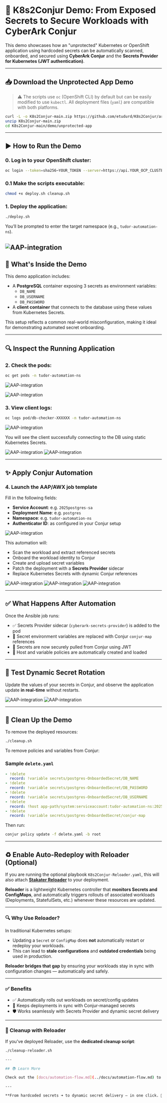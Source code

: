 # 🔐 K8s2Conjur Demo: From Exposed Secrets to Secure Workloads with CyberArk Conjur

This demo showcases how an "unprotected" Kubernetes or OpenShift application using hardcoded secrets can be automatically scanned, onboarded, and secured using **CyberArk Conjur** and the **Secrets Provider for Kubernetes (JWT authentication)**.

---

## 📥 Download the Unprotected App Demo

> ⚠️ The scripts use `oc` (OpenShift CLI) by default but can be easily modified to use `kubectl`. All deployment files (`yaml`) are compatible with both platforms.

```bash
curl -L -o K8s2Conjur-main.zip https://github.com/etudurd/K8s2Conjur/archive/refs/heads/main.zip
unzip K8s2Conjur-main.zip
cd K8s2Conjur-main/demo/unprotected-app
```

---

## ▶️ How to Run the Demo

### 0. Log in to your OpenShift cluster:

```bash
oc login --token=sha256~YOUR_TOKEN --server=https://api.YOUR_OCP_CLUSTER:6443
```

### 0.1 Make the scripts executable:

```bash
chmod +x deploy.sh cleanup.sh
```

### 1. Deploy the application:

```bash
./deploy.sh
```

You’ll be prompted to enter the target namespace (e.g., `tudor-automation-ns`).

![AAP-integration](/docs/images/uc1.png)
---

## 🧪 What's Inside the Demo

This demo application includes:

- A **PostgreSQL** container exposing 3 secrets as environment variables:
  - `DB_NAME`
  - `DB_USERNAME`
  - `DB_PASSWORD`
- A **client container** that connects to the database using these values from Kubernetes Secrets.

This setup reflects a common real-world misconfiguration, making it ideal for demonstrating automated secret onboarding.

---

## 🔍 Inspect the Running Application

### 2. Check the pods:

```bash
oc get pods -n tudor-automation-ns
```
 ![AAP-integration](/docs/images/uc2.png)

![AAP-integration](/docs/images/uc3.png)

### 3. View client logs:

```bash
oc logs pod/db-checker-XXXXXX -n tudor-automation-ns
```

![AAP-integration](/docs/images/uc4.png)

You will see the client successfully connecting to the DB using static Kubernetes Secrets.

![AAP-integration](/docs/images/uc5.png)
![AAP-integration](/docs/images/uc6.png)

---

## ✨ Apply Conjur Automation

### 4. Launch the AAP/AWX job template

Fill in the following fields:

- **Service Account**: e.g. `2025postgres-sa`
- **Deployment Name**: e.g. `postgres`
- **Namespace**: e.g. `tudor-automation-ns`
- **Authenticator ID**: as configured in your Conjur setup

![AAP-integration](/docs/images/uc7.png)

This automation will:
- Scan the workload and extract referenced secrets
- Onboard the workload identity to Conjur
- Create and upload secret variables
- Patch the deployment with a **Secrets Provider** sidecar
- Replace Kubernetes Secrets with dynamic Conjur references

![AAP-integration](/docs/images/uc8.png)
![AAP-integration](/docs/images/uc9.png)
![AAP-integration](/docs/images/uc10.png)

---

## ✅ What Happens After Automation

Once the Ansible job runs:

- ✅ Secrets Provider sidecar (`cyberark-secrets-provider`) is added to the pod
- 🔄 Secret environment variables are replaced with Conjur `conjur-map` references
- 🔐 Secrets are now securely pulled from Conjur using JWT
- 📜 Host and variable policies are automatically created and loaded

---

## 🔁 Test Dynamic Secret Rotation

Update the values of your secrets in Conjur, and observe the application update **in real-time** without restarts.

![AAP-integration](/docs/images/uc11.png)
![AAP-integration](/docs/images/uc12.png)

---

## 🧹 Clean Up the Demo

To remove the deployed resources:

```bash
./cleanup.sh
```

To remove policies and variables from Conjur:

### Sample `delete.yaml`

```yaml
- !delete 
  record: !variable secrets/postgres-OnboardedSecret/DB_NAME
- !delete 
  record: !variable secrets/postgres-OnboardedSecret/DB_PASSWORD
- !delete
  record: !variable secrets/postgres-OnboardedSecret/DB_USERNAME
- !delete
  record: !host app-path/system:serviceaccount:tudor-automation-ns:2025postgres-sa
- !delete
  record: !variable secrets/postgres-OnboardedSecret/conjur-map
```

Then run:

```bash
conjur policy update -f delete.yaml -b root
```

---
## ♻️ Enable Auto-Redeploy with Reloader (Optional)

If you are running the optional playbook `K8s2Conjur-Reloader.yaml`, this will also attach [**Stakater Reloader**](https://github.com/stakater/Reloader) to your deployment.

**Reloader** is a lightweight Kubernetes controller that **monitors Secrets and ConfigMaps**, and automatically triggers rollouts of associated workloads (Deployments, StatefulSets, etc.) whenever these resources are updated.

---

### 🔍 Why Use Reloader?

In traditional Kubernetes setups:

- Updating a `Secret` or `ConfigMap` does **not** automatically restart or redeploy your workloads.
- This can lead to **stale configurations** and **outdated credentials** being used in production.

**Reloader bridges that gap** by ensuring your workloads stay in sync with configuration changes — automatically and safely.

---

### ✅ Benefits

- ✅ Automatically rolls out workloads on secret/config updates
- 🔁 Keeps deployments in sync with Conjur-managed secrets
- 🛡️ Works seamlessly with Secrets Provider and dynamic secret delivery

---

### 🧹 Cleanup with Reloader

If you've deployed Reloader, use the **dedicated cleanup script**:

```bash
./cleanup-reloader.sh

---

## 📚 Learn More

Check out the [docs/automation-flow.md](../docs/automation-flow.md) to understand the complete onboarding logic, flow, and security model.

---

**From hardcoded secrets ➜ to dynamic secret delivery — in one click. 🔐🚀**
